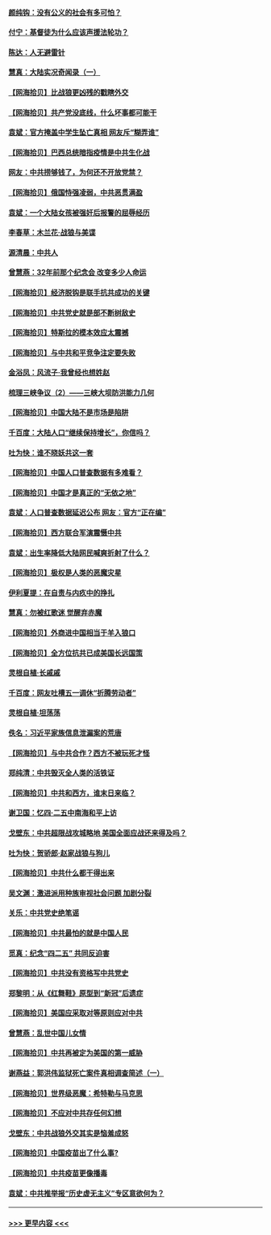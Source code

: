 #### [颜纯钩：没有公义的社会有多可怕？](../pages/nsc993/n12947626.md?t=05141452) 
#### [付宁：基督徒为什么应该声援法轮功？](../pages/nsc993/n12947233.md?t=05141452) 
#### [陈达：人无避雷针](../pages/nsc993/n12947098.md?t=05141452) 
#### [慧真：大陆实况奇闻录（一）](../pages/nsc993/n12945811.md?t=05141452) 
#### [【网海拾贝】比战狼更凶残的戳瞎外交](../pages/nsc993/n12945717.md?t=05141452) 
#### [【网海拾贝】共产党没底线，什么坏事都可能干](../pages/nsc993/n12942090.md?t=05141452) 
#### [袁斌：官方掩盖中学生坠亡真相 网友斥“糊弄谁”](../pages/nsc993/n12942029.md?t=05141452) 
#### [【网海拾贝】巴西总统暗指疫情是中共生化战](../pages/nsc993/n12938999.md?t=05141452) 
#### [网友：中共捞够钱了，为何还不开放党禁？](../pages/nsc993/n12938952.md?t=05141452) 
#### [【网海拾贝】俄国恃强凌弱，中共恶贯满盈](../pages/nsc993/n12936626.md?t=05141452) 
#### [袁斌：一个大陆女孩被强奸后报警的屈辱经历](../pages/nsc993/n12936547.md?t=05141452) 
#### [李春草：木兰花·战狼与美谍](../pages/nsc993/n12935995.md?t=05141452) 
#### [源清晨：中共人](../pages/nsc993/n12935589.md?t=05141452) 
#### [曾慧燕：32年前那个纪念会 改变多少人命运](../pages/nsc993/n12934233.md?t=05141452) 
#### [【网海拾贝】经济脱钩是联手抗共成功的关键](../pages/nsc993/n12934176.md?t=05141452) 
#### [【网海拾贝】中共党史就是部不断树敌史](../pages/nsc993/n12932844.md?t=05141452) 
#### [【网海拾贝】特斯拉的模本效应太震撼](../pages/nsc993/n12925626.md?t=05141452) 
#### [【网海拾贝】与中共和平竞争注定要失败](../pages/nsc993/n12923326.md?t=05141452) 
#### [金浴凤：风流子‧我曾经也想姓赵](../pages/nsc993/n12920911.md?t=05141452) 
#### [梳理三峡争议（2）——三峡大坝防洪能力几何](../pages/nsc993/n12920173.md?t=05141452) 
#### [【网海拾贝】中国大陆不是市场是陷阱](../pages/nsc993/n12920143.md?t=05141452) 
#### [千百度：大陆人口“继续保持增长”，你信吗？](../pages/nsc993/n12918946.md?t=05141452) 
#### [吐为快：谁不晓妖共这一套](../pages/nsc993/n12918941.md?t=05141452) 
#### [【网海拾贝】中国人口普查数据有多难看？](../pages/nsc993/n12917822.md?t=05141452) 
#### [【网海拾贝】中国才是真正的“无依之地”](../pages/nsc993/n12915845.md?t=05141452) 
#### [袁斌：人口普查数据延迟公布 网友：官方“正在编”](../pages/nsc993/n12915748.md?t=05141452) 
#### [【网海拾贝】西方联合军演震慑中共](../pages/nsc993/n12913466.md?t=05141452) 
#### [袁斌：出生率降低大陆网民喊爽折射了什么？](../pages/nsc993/n12913365.md?t=05141452) 
#### [【网海拾贝】极权是人类的恶魔灾星](../pages/nsc993/n12910697.md?t=05141452) 
#### [伊利夏提：在自责与内疚中的挣扎](../pages/nsc993/n12910493.md?t=05141452) 
#### [慧真：勿被红歌迷 觉醒弃赤魔](../pages/nsc993/n12910485.md?t=05141452) 
#### [【网海拾贝】外商进中国相当于羊入狼口](../pages/nsc993/n12908274.md?t=05141452) 
#### [【网海拾贝】全方位抗共已成美国长远国策](../pages/nsc993/n12906878.md?t=05141452) 
#### [灵根自植‧长戚戚](../pages/nsc993/n12905585.md?t=05141452) 
#### [千百度：网友吐槽五一调休“折腾劳动者”](../pages/nsc993/n12905934.md?t=05141452) 
#### [灵根自植‧坦荡荡](../pages/nsc993/n12905562.md?t=05141452) 
#### [佚名：习近平家族信息泄漏案的荒唐](../pages/nsc993/n12904705.md?t=05141452) 
#### [【网海拾贝】与中共合作？西方不被玩死才怪](../pages/nsc993/n12903873.md?t=05141452) 
#### [郑纯清：中共毁灭全人类的活铁证](../pages/nsc993/n12903785.md?t=05141452) 
#### [【网海拾贝】中共和西方，谁末日来临？](../pages/nsc993/n12903482.md?t=05141452) 
#### [谢卫国：忆四‧二五中南海和平上访](../pages/nsc993/n12902192.md?t=05141452) 
#### [戈壁东：中共超限战攻城略地 美国全面应战还来得及吗？](../pages/nsc993/n12902297.md?t=05141452) 
#### [吐为快：贺骄郎‧赵家战狼与狗儿](../pages/nsc993/n12902280.md?t=05141452) 
#### [【网海拾贝】中共什么都干得出来](../pages/nsc993/n12897500.md?t=05141452) 
#### [吴文渊：激进派用种族审视社会问题 加剧分裂](../pages/nsc993/n12893881.md?t=05141452) 
#### [关乐：中共党史绝笔谣](../pages/nsc993/n12897270.md?t=05141452) 
#### [【网海拾贝】中共最怕的就是中国人民](../pages/nsc993/n12894705.md?t=05141452) 
#### [觅真：纪念“四二五” 共同反迫害](../pages/nsc993/n12894553.md?t=05141452) 
#### [【网海拾贝】中共没有资格写中共党史](../pages/nsc993/n12892231.md?t=05141452) 
#### [郑黎明：从《红舞鞋》原型到“新冠”后遗症](../pages/nsc993/n12890469.md?t=05141452) 
#### [【网海拾贝】美国应采取对等原则应对中共](../pages/nsc993/n12889176.md?t=05141452) 
#### [曾慧燕：乱世中国儿女情](../pages/nsc993/n12887931.md?t=05141452) 
#### [【网海拾贝】中共再被定为美国的第一威胁](../pages/nsc993/n12887580.md?t=05141452) 
#### [谢燕益：郭洪伟监狱死亡案件真相调查简述（一）](../pages/nsc993/n12885648.md?t=05141452) 
#### [【网海拾贝】世界级恶魔：希特勒与马克思](../pages/nsc993/n12884062.md?t=05141452) 
#### [【网海拾贝】不应对中共存任何幻想](../pages/nsc993/n12881460.md?t=05141452) 
#### [戈壁东：中共战狼外交其实是恼羞成怒](../pages/nsc993/n12880392.md?t=05141452) 
#### [【网海拾贝】中国疫苗出了什么事?](../pages/nsc993/n12879124.md?t=05141452) 
#### [【网海拾贝】中共疫苗更像播毒](../pages/nsc993/n12876631.md?t=05141452) 
#### [袁斌：中共推举报“历史虚无主义”专区意欲何为？](../pages/nsc993/n12876530.md?t=05141452) 

----
#### [ >>> 更早内容 <<< ](../indexes/nsc993-earlier.md)
